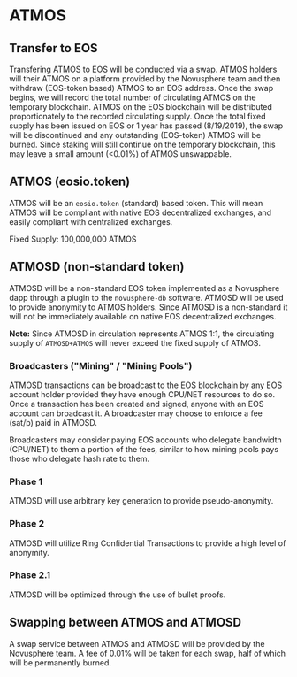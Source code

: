 # ATMOS## Transfer to EOSTransfering ATMOS to EOS will be conducted via a swap. ATMOS holders will their ATMOS on a platform provided by the Novusphere team and then withdraw (EOS-token based) ATMOS to an EOS address. Once the swap begins, we will record the total number of circulating ATMOS on the temporary blockchain. ATMOS on the EOS blockchain will be distributed proportionately to the recorded circulating supply. Once the total fixed supply has been issued on EOS or 1 year has passed (8/19/2019), the swap will be discontinued and any outstanding (EOS-token) ATMOS will be burned. Since staking will still continue on the temporary blockchain, this may leave a small amount (<0.01%) of ATMOS unswappable.## ATMOS (eosio.token)ATMOS will be an `eosio.token` (standard) based token. This will mean ATMOS will be compliant with native EOS decentralized exchanges, and easily compliant with centralized exchanges.Fixed Supply: 100,000,000 ATMOS## ATMOSD (non-standard token)ATMOSD will be a non-standard EOS token implemented as a Novusphere dapp through a plugin to the `novusphere-db` software. ATMOSD will be used to provide anonymity to ATMOS holders. Since ATMOSD is a non-standard it will not be immediately available on native EOS decentralized exchanges.**Note:** Since ATMOSD in circulation represents ATMOS 1:1, the circulating supply of `ATMOSD+ATMOS` will never exceed the fixed supply of ATMOS.### Broadcasters ("Mining" / "Mining Pools")ATMOSD transactions can be broadcast to the EOS blockchain by any EOS account holder provided they have enough CPU/NET resources to do so. Once a transaction has been created and signed, anyone with an EOS account can broadcast it. A broadcaster may choose to enforce a fee (sat/b) paid in ATMOSD.Broadcasters may consider paying EOS accounts who delegate bandwidth (CPU/NET) to them a portion of the fees, similar to how mining pools pays those who delegate hash rate to them.### Phase 1ATMOSD will use arbitrary key generation to provide pseudo-anonymity.### Phase 2ATMOSD will utilize Ring Confidential Transactions to provide a high level of anonymity.### Phase 2.1ATMOSD will be optimized through the use of bullet proofs.## Swapping between ATMOS and ATMOSDA swap service between ATMOS and ATMOSD will be provided by the Novusphere team. A fee of 0.01% will be taken for each swap, half of which will be permanently burned.